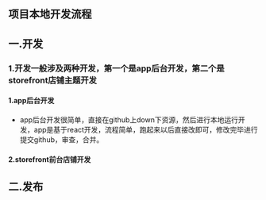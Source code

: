 项目本地开发流程
----

## 一.开发
### 1.开发一般涉及两种开发，第一个是app后台开发，第二个是storefront店铺主题开发
#### 1.app后台开发
+ app后台开发很简单，直接在github上down下资源，然后进行本地运行开发，app是基于react开发，流程简单，跑起来以后直接改即可，修改完毕进行提交github，审查，合并。
#### 2.storefront前台店铺开发
## 二.发布